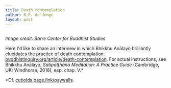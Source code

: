 ```yaml
---
title: Death contemplation
author: R.P. de Jonge
layout: post
---
```

<span class="image left"><img src="{{ 'assets/images/death.jpg' | relative_url }}" alt="" /></span>

<p><i>Image credit: Barre Center for Buddhist Studies</i></p>

<p>Here I'd like to share an interview in which Bhikkhu Anālayo brilliantly elucidates the practice of death contemplation: 
<a href="https://www.buddhistinquiry.org/article/death-contemplation/">buddhistinquiry.org/article/death-contemplation</a>. For
actual instructions, see Bhikkhu Anālayo, <i>Satipaṭṭhāna Meditation: A Practice Guide</i> (Cambridge, UK: Windhorse, 2018), esp.
chap. V.*</p>

*Cf. <a href="https://cuboids.page.link/paywalls">cuboids.page.link/paywalls</a>.
